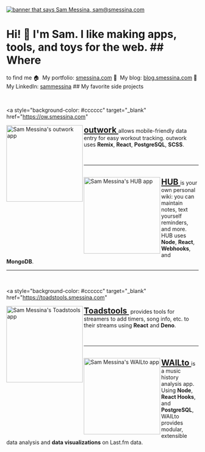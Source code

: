 <a target="_blank" href="https://smessina.com">
  <img
    src="https://smessina.com/images/header-banner.png"
    alt="banner that says Sam Messina, sam@smessina.com"
  />
</a>

# Hi! :wave: I'm Sam. I like making apps, tools, and toys for the web. ## Where
to find me :house:&nbsp; My portfolio: [smessina.com](https://smessina.com)
:pencil:&nbsp; My blog: [blog.smessina.com](https://blog.smessina.com)
:briefcase:&nbsp; My LinkedIn:
[sammessina](https://www.linkedin.com/in/sammessina/) ## My favorite side
projects

<br />

<a
  style="background-color: #cccccc"
  target="_blank"
  href="https://ow.smessina.com"
>
  <img
    alt="Sam Messina's outwork app"
    align="left"
    src="https://smessina.com/images/logos/outwork-logo-background.png"
    width="200px"
  />
</a>
<span>
  <strong style="font-size: 1.5em">
    <a target="_blank" href="https://ow.smessina.com"> outwork </a>
  </strong>
  allows mobile-friendly data entry for easy workout tracking. outwork uses
  <strong>Remix</strong>, <strong>React</strong>, <strong>PostgreSQL</strong>,
  <strong>SCSS</strong>.
</span>

<br />

---

<br />

<a style="background-color: #ffd6a0" target="_blank" href="https://hubert.wiki">
  <img
    alt="Sam Messina's HUB app"
    align="left"
    src="https://smessina.com/images/logos/hub-logo-background.png"
    width="200px"
  />
</a>
<span>
  <strong style="font-size: 1.5em">
    <a target="_blank" href="https://hubert.wiki"> HUB </a>
  </strong>
  is your own personal wiki: you can maintain notes, text yourself reminders,
  and more. HUB uses <strong>Node</strong>, <strong>React</strong>,
  <strong>Webhooks</strong>, and <strong>MongoDB</strong>.
</span>

<br />

---

<br />

<a
  style="background-color: #cccccc"
  target="_blank"
  href="https://toadstools.smessina.com"
>
  <img
    alt="Sam Messina's Toadstools app"
    align="left"
    src="https://smessina.com/images/logos/toadstools-logo-background.png"
    width="200px"
  />
</a>
<span>
  <strong style="font-size: 1.5em">
    <a target="_blank" href="https://toadstools.smessina.com"> Toadstools </a>
  </strong>
  &nbsp;provides tools for streamers to add timers, song info, etc. to their
  streams using <strong>React</strong> and <strong>Deno</strong>.
</span>

<br />

---

<br />
<a style="" target="_blank" href="https://wailto.smessina.com">
  <img
    alt="Sam Messina's WAILto app"
    align="left"
    src="https://smessina.com/images/logos/wailto-logo-background.png"
    width="200px"
  />
</a>
<span>
  <strong style="font-size: 1.5em">
    <a target="_blank" href="https://wailto.smessina.com"> WAILto </a>
  </strong>
  is a music history analysis app. Using <strong>Node</strong>,
  <strong>React Hooks</strong>, and <strong>PostgreSQL</strong>, WAILto provides
  modular, extensible data analysis and <strong>data visualizations</strong> on
  Last.fm data.
</span>

<br />
<br />
